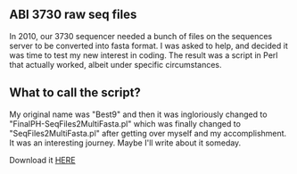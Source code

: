 ## ABI 3730 raw seq files ##

In 2010, our 3730 sequencer needed a bunch of files on the sequences server to be converted into fasta format.
I was asked to help, and decided it was time to test my new interest in coding. The result was a script in
Perl that actually worked, albeit under specific circumstances. 

## What to call the script? ##

My original name was "Best9" and then it was ingloriously changed to "FinalPH-SeqFiles2MultiFasta.pl"
which was finally changed to "SeqFiles2MultiFasta.pl" after getting over myself and my accomplishment.
It was an interesting journey. Maybe I'll write about it someday.

Download it [HERE](https://github.com/hoytpr/Helpful_scripts_and_things/blob/master/3730_reads2fasta/SeqFiles2MultiFasta.pl)
